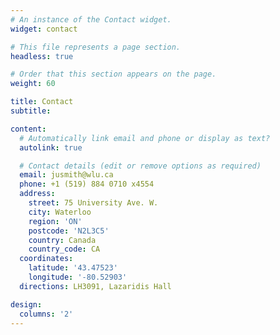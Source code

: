 ```yaml
---
# An instance of the Contact widget.
widget: contact

# This file represents a page section.
headless: true

# Order that this section appears on the page.
weight: 60

title: Contact
subtitle:

content:
  # Automatically link email and phone or display as text?
  autolink: true

  # Contact details (edit or remove options as required)
  email: jusmith@wlu.ca
  phone: +1 (519) 884 0710 x4554
  address:
    street: 75 University Ave. W.
    city: Waterloo
    region: 'ON'
    postcode: 'N2L3C5'
    country: Canada
    country_code: CA
  coordinates:
    latitude: '43.47523'
    longitude: '-80.52903'
  directions: LH3091, Lazaridis Hall

design:
  columns: '2'
---
```

